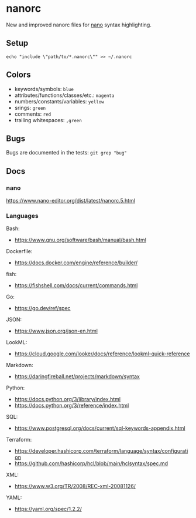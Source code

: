 # nanorc

New and improved nanorc files for [nano](https://www.nano-editor.org/) syntax highlighting.

## Setup

`echo "include \"path/to/*.nanorc\"" >> ~/.nanorc`

## Colors

- keywords/symbols: `blue`
- attributes/functions/classes/etc.: `magenta`
- numbers/constants/variables: `yellow`
- srings: `green`
- comments: `red`
- trailing whitespaces: `,green`

## Bugs

Bugs are documented in the tests: `git grep "bug"`

## Docs

### nano

https://www.nano-editor.org/dist/latest/nanorc.5.html

### Languages

Bash:
- https://www.gnu.org/software/bash/manual/bash.html

Dockerfile:
- https://docs.docker.com/engine/reference/builder/

fish:
- https://fishshell.com/docs/current/commands.html

Go:
- https://go.dev/ref/spec

JSON:
- https://www.json.org/json-en.html

LookML:
- https://cloud.google.com/looker/docs/reference/lookml-quick-reference

Markdown:
- https://daringfireball.net/projects/markdown/syntax

Python:
- https://docs.python.org/3/library/index.html
- https://docs.python.org/3/reference/index.html

SQL:
- https://www.postgresql.org/docs/current/sql-keywords-appendix.html

Terraform:
- https://developer.hashicorp.com/terraform/language/syntax/configuration
- https://github.com/hashicorp/hcl/blob/main/hclsyntax/spec.md

XML:
- https://www.w3.org/TR/2008/REC-xml-20081126/

YAML:
- https://yaml.org/spec/1.2.2/
